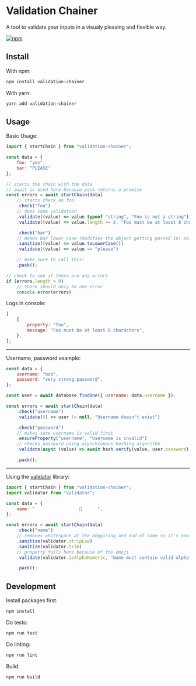 # Validation Chainer

A tool to validate your inputs in a visualy pleasing and flexible way.

[![npm](https://img.shields.io/npm/v/validation-chainer.svg)](https://www.npmjs.com/package/validation-chainer)

## Install

With npm:

```sh
npm install validation-chainer
```

With yarn:

```sh
yarn add validation-chainer
```

## Usage

Basic Usage:

```js
import { startChain } from "validation-chainer";

const data = {
    foo: "yes",
    bar: "PLEASE"
};

// starts the chain with the data
// await is used here because pack returns a promise
const errors = await startChain(data)
    // starts check on foo
    .check("foo")
    // does some validation
    .validate((value) => value typeof "string", "Foo is not a string")
    .validate((value) => value.length >= 8, "Foo must be at least 8 characters")

    .check("bar")
    // makes bar lower case (modifies the object getting passed in) so bar is now please
    .sanitize((value) => value.toLowerCase())
    .validate((value) => value == "please")

    // make sure to call this!
    .pack();

// check to see if there are any errors
if (errors.length > 0)
    // there should only be one error
    console.error(errors)
```

Logs in console:

```js
[
    {
        property: "foo",
        message: "Foo must be at least 8 characters",
    },
];
```

---

Username, password example:

```js
const data = {
    username: "bob",
    password: "very strong password",
};

const user = await database.findOne({ username: data.username });

const errors = await startChain(data)
    .check("username")
    .validate(() => user != null, "Username doesn't exist")

    .check("password")
    // makes sure username is valid first
    .ensureProperty("username", "Username is invalid")
    // checks password using asynchronous hashing algorithm
    .validate(async (value) => await hash.verify(value, user.password), "Password is incorrect")

    .pack();
```

---

Using the [validator](https://www.npmjs.com/package/validator) library:

```js
import { startChain } from "validation-chainer";
import validator from "validator";

const data = {
    name: "                 💩      ",
};

const errors = await startChain(data)
    .check("name")
    // removes whitespace at the beggining and end of name so it's now just "💩"
    .sanitize(validator.stripLow)
    .sanitize(validator.trim)
    // property fails here because of the emoji
    .validate(validator.isAlphaNumeric, "Name must contain valid alpha-numeric characters")

    .pack();
```

## Development

Install packages first:

```sh
npm install
```

Do tests:

```sh
npm run test
```

Do linting:

```sh
npm run lint
```

Build:

```sh
npm run build
```
